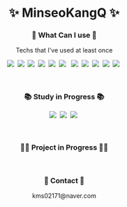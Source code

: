 <h1 align="center">✨ MinseoKangQ ✨</h1>



<h3 align="center">📝 What Can I use 📝</h3>
<p align="center"> Techs that I've used at least once </p>
<p align="center">
    <img src="https://img.shields.io/badge/C-A8B9CC?style=flat-square&logo=C&logoColor=white"/>&nbsp    
    <img src="https://img.shields.io/badge/C++-00599C?style=flat-square&logo=C%2B%2B&logoColor=white"/>&nbsp
    <img src="https://img.shields.io/badge/Java-007396?style=flat-square&logo=Java&logoColor=white"/></a>&nbsp
    <img src="https://img.shields.io/badge/HTML5-E34F26?style=flat-square&logo=HTML5&logoColor=white"/>&nbsp
    <img src="https://img.shields.io/badge/CSS3-1572B6?style=flat-square&logo=CSS3&logoColor=white"/>&nbsp
    <img src="https://img.shields.io/badge/JavaScript-F7DF1E?style=flat-square&logo=JavaScript&logoColor=white"/> &nbsp
    <img src="https://img.shields.io/badge/Node.js-339933?style=flat-square&logo=Node.js&logoColor=white"/>&nbsp
    <img src="https://img.shields.io/badge/Kotlin-7F52FF?style=flat-square&logo=Kotlin&logoColor=white"/>&nbsp
    <img src="https://img.shields.io/badge/Python-3766AB?style=flat-square&logo=Python&logoColor=white"/>&nbsp
    <img src="https://img.shields.io/badge/Flask-000000?style=flat-square&logo=Flask&logoColor=white"/>&nbsp
    <img src="https://img.shields.io/badge/MQTT-660066?style=flat-square&logo=MQTT&logoColor=white"/>&nbsp
</p>
<br>

<h3 align="center">📚 Study in Progress 📚</h3>
<p align="center">
    <img src="https://img.shields.io/badge/Android-3DDC84?style=flat-square&logo=Android&logoColor=white"/>&nbsp
    <img src="https://img.shields.io/badge/Swift-F05138?style=flat-square&logo=Swift&logoColor=white"/>&nbsp
    <img src="https://img.shields.io/badge/Spring-6DB33F?style=flat-square&logo=Spring&logoColor=white"/>&nbsp

</p>
<br>

<h3 align="center">👩‍💻 Project in Progress 👩‍💻</h3>
<p align="center">

</p>
<br>


<h3 align="center">📧 Contact 📧 </h3>
<p align="center">
    <p align="center">kms02171@naver.com</p>
</p>
<br>

